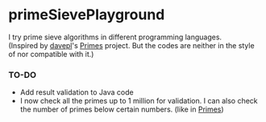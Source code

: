 # primeSievePlayground
I try prime sieve algorithms in different programming languages.  
(Inspired by [davepl](https://github.com/davepl)'s [Primes](https://github.com/PlummersSoftwareLLC/Primes) project. But the codes are neither in the style of nor compatible with it.)

### TO-DO
- Add result validation to Java code
- I now check all the primes up to 1 million for validation. I can also check the number of primes below certain numbers. (like in [Primes](https://github.com/PlummersSoftwareLLC/Primes))
